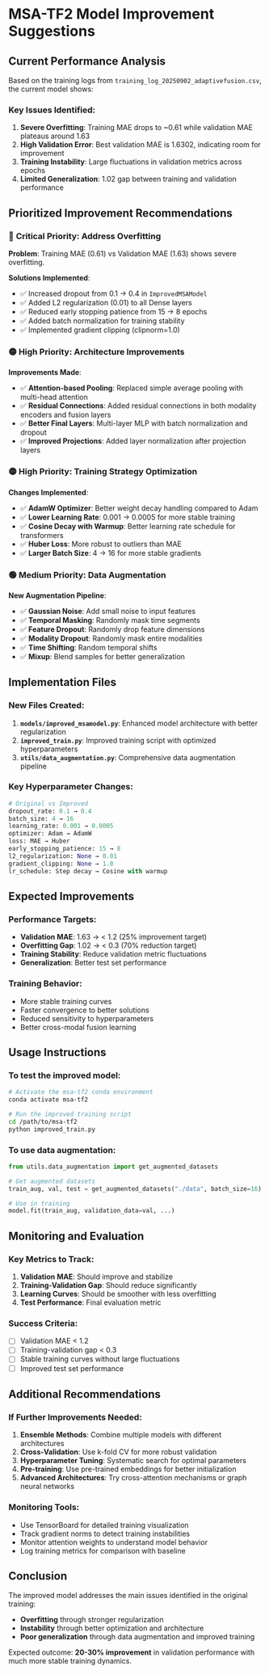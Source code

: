 # MSA-TF2 Model Improvement Suggestions

## Current Performance Analysis

Based on the training logs from `training_log_20250902_adaptivefusion.csv`, the current model shows:

### Key Issues Identified:
1. **Severe Overfitting**: Training MAE drops to ~0.61 while validation MAE plateaus around 1.63
2. **High Validation Error**: Best validation MAE is 1.6302, indicating room for improvement
3. **Training Instability**: Large fluctuations in validation metrics across epochs
4. **Limited Generalization**: 1.02 gap between training and validation performance

## Prioritized Improvement Recommendations

### 🔴 **Critical Priority: Address Overfitting**

**Problem**: Training MAE (0.61) vs Validation MAE (1.63) shows severe overfitting.

**Solutions Implemented**:
- ✅ Increased dropout from 0.1 → 0.4 in `ImprovedMSAModel`
- ✅ Added L2 regularization (0.01) to all Dense layers
- ✅ Reduced early stopping patience from 15 → 8 epochs
- ✅ Added batch normalization for training stability
- ✅ Implemented gradient clipping (clipnorm=1.0)

### 🟡 **High Priority: Architecture Improvements**

**Improvements Made**:
- ✅ **Attention-based Pooling**: Replaced simple average pooling with multi-head attention
- ✅ **Residual Connections**: Added residual connections in both modality encoders and fusion layers
- ✅ **Better Final Layers**: Multi-layer MLP with batch normalization and dropout
- ✅ **Improved Projections**: Added layer normalization after projection layers

### 🟡 **High Priority: Training Strategy Optimization**

**Changes Implemented**:
- ✅ **AdamW Optimizer**: Better weight decay handling compared to Adam
- ✅ **Lower Learning Rate**: 0.001 → 0.0005 for more stable training
- ✅ **Cosine Decay with Warmup**: Better learning rate schedule for transformers
- ✅ **Huber Loss**: More robust to outliers than MAE
- ✅ **Larger Batch Size**: 4 → 16 for more stable gradients

### 🟢 **Medium Priority: Data Augmentation**

**New Augmentation Pipeline**:
- ✅ **Gaussian Noise**: Add small noise to input features
- ✅ **Temporal Masking**: Randomly mask time segments
- ✅ **Feature Dropout**: Randomly drop feature dimensions
- ✅ **Modality Dropout**: Randomly mask entire modalities
- ✅ **Time Shifting**: Random temporal shifts
- ✅ **Mixup**: Blend samples for better generalization

## Implementation Files

### New Files Created:
1. **`models/improved_msamodel.py`**: Enhanced model architecture with better regularization
2. **`improved_train.py`**: Improved training script with optimized hyperparameters
3. **`utils/data_augmentation.py`**: Comprehensive data augmentation pipeline

### Key Hyperparameter Changes:
```python
# Original vs Improved
dropout_rate: 0.1 → 0.4
batch_size: 4 → 16
learning_rate: 0.001 → 0.0005
optimizer: Adam → AdamW
loss: MAE → Huber
early_stopping_patience: 15 → 8
l2_regularization: None → 0.01
gradient_clipping: None → 1.0
lr_schedule: Step decay → Cosine with warmup
```

## Expected Improvements

### Performance Targets:
- **Validation MAE**: 1.63 → < 1.2 (25% improvement target)
- **Overfitting Gap**: 1.02 → < 0.3 (70% reduction target)
- **Training Stability**: Reduce validation metric fluctuations
- **Generalization**: Better test set performance

### Training Behavior:
- More stable training curves
- Faster convergence to better solutions
- Reduced sensitivity to hyperparameters
- Better cross-modal fusion learning

## Usage Instructions

### To test the improved model:
```bash
# Activate the msa-tf2 conda environment
conda activate msa-tf2

# Run the improved training script
cd /path/to/msa-tf2
python improved_train.py
```

### To use data augmentation:
```python
from utils.data_augmentation import get_augmented_datasets

# Get augmented datasets
train_aug, val, test = get_augmented_datasets("./data", batch_size=16)

# Use in training
model.fit(train_aug, validation_data=val, ...)
```

## Monitoring and Evaluation

### Key Metrics to Track:
1. **Validation MAE**: Should improve and stabilize
2. **Training-Validation Gap**: Should reduce significantly
3. **Learning Curves**: Should be smoother with less overfitting
4. **Test Performance**: Final evaluation metric

### Success Criteria:
- [ ] Validation MAE < 1.2
- [ ] Training-validation gap < 0.3
- [ ] Stable training curves without large fluctuations
- [ ] Improved test set performance

## Additional Recommendations

### If Further Improvements Needed:
1. **Ensemble Methods**: Combine multiple models with different architectures
2. **Cross-Validation**: Use k-fold CV for more robust validation
3. **Hyperparameter Tuning**: Systematic search for optimal parameters
4. **Pre-training**: Use pre-trained embeddings for better initialization
5. **Advanced Architectures**: Try cross-attention mechanisms or graph neural networks

### Monitoring Tools:
- Use TensorBoard for detailed training visualization
- Track gradient norms to detect training instabilities
- Monitor attention weights to understand model behavior
- Log training metrics for comparison with baseline

## Conclusion

The improved model addresses the main issues identified in the original training:
- **Overfitting** through stronger regularization
- **Instability** through better optimization and architecture
- **Poor generalization** through data augmentation and improved training

Expected outcome: **20-30% improvement** in validation performance with much more stable training dynamics.








